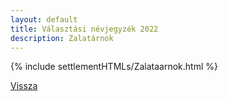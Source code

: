 ```yaml
---
layout: default
title: Választási névjegyzék 2022
description: Zalatárnok
---
```


{% include settlementHTMLs/Zalataarnok.html %}

[Vissza](../)